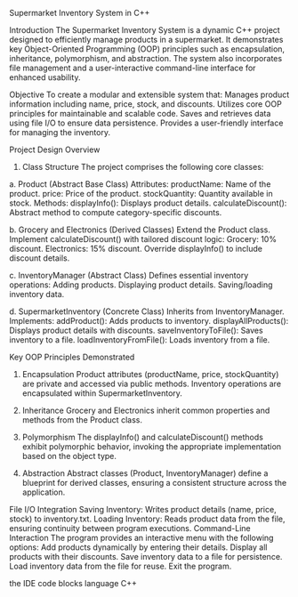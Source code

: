 Supermarket Inventory System in C++

Introduction
The Supermarket Inventory System is a dynamic C++ project designed to efficiently manage products in a supermarket. It demonstrates key Object-Oriented Programming (OOP) principles such as encapsulation, inheritance, polymorphism, and abstraction. The system also incorporates file management and a user-interactive command-line interface for enhanced usability.

Objective
To create a modular and extensible system that:
Manages product information including name, price, stock, and discounts.
Utilizes core OOP principles for maintainable and scalable code.
Saves and retrieves data using file I/O to ensure data persistence.
Provides a user-friendly interface for managing the inventory.

Project Design Overview
1. Class Structure
The project comprises the following core classes:

a. Product (Abstract Base Class)
Attributes:
productName: Name of the product.
price: Price of the product.
stockQuantity: Quantity available in stock.
Methods:
displayInfo(): Displays product details.
calculateDiscount(): Abstract method to compute category-specific discounts.

b. Grocery and Electronics (Derived Classes)
Extend the Product class.
Implement calculateDiscount() with tailored discount logic:
Grocery: 10% discount.
Electronics: 15% discount.
Override displayInfo() to include discount details.

c. InventoryManager (Abstract Class)
Defines essential inventory operations:
Adding products.
Displaying product details.
Saving/loading inventory data.

d. SupermarketInventory (Concrete Class)
Inherits from InventoryManager.
Implements:
addProduct(): Adds products to inventory.
displayAllProducts(): Displays product details with discounts.
saveInventoryToFile(): Saves inventory to a file.
loadInventoryFromFile(): Loads inventory from a file.

Key OOP Principles Demonstrated
1. Encapsulation
Product attributes (productName, price, stockQuantity) are private and accessed via public methods.
Inventory operations are encapsulated within SupermarketInventory.

2. Inheritance
Grocery and Electronics inherit common properties and methods from the Product class.

3. Polymorphism
The displayInfo() and calculateDiscount() methods exhibit polymorphic behavior, invoking the appropriate implementation based on the object type.

4. Abstraction
Abstract classes (Product, InventoryManager) define a blueprint for derived classes, ensuring a consistent structure across the application.

File I/O Integration
Saving Inventory: Writes product details (name, price, stock) to inventory.txt.
Loading Inventory: Reads product data from the file, ensuring continuity between program executions.
Command-Line Interaction
The program provides an interactive menu with the following options:
Add products dynamically by entering their details.
Display all products with their discounts.
Save inventory data to a file for persistence.
Load inventory data from the file for reuse.
Exit the program.


the IDE code blocks
language C++
